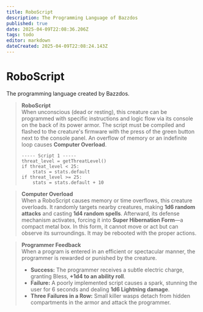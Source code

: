 ```yaml
---
title: RoboScript
description: The Programming Language of Bazzdos
published: true
date: 2025-04-09T22:08:36.206Z
tags: todo
editor: markdown
dateCreated: 2025-04-09T22:08:24.143Z
---
```


# RoboScript
The programming language created by Bazzdos. 

> **RoboScript**  
> When unconscious (dead or resting), this creature can be programmed with specific instructions and logic flow via its console on the back of its power armor. The script must be compiled and flashed to the creature's firmware with the press of the green button next to the console panel. An overflow of memory or an indefinite loop causes **Computer Overload**.  
>
> ```
> ----- Script 1 -----
> threat_level = getThreatLevel()
> if threat_level < 25:
>     stats = stats.default
> if threat_level >= 25:
>     stats = stats.default + 10
> ```

> **Computer Overload**  
> When a RoboScript causes memory or time overflows, this creature overloads. It randomly targets nearby creatures, making **1d6 random attacks** and casting **1d4 random spells**. Afterward, its defense mechanism activates, forcing it into **Super Hibernation Form**—a compact metal box. In this form, it cannot move or act but can observe its surroundings. It may be rebooted with the proper actions.

> **Programmer Feedback**  
> When a program is entered in an efficient or spectacular manner, the programmer is rewarded or punished by the creature.  
> - **Success:** The programmer receives a subtle electric charge, granting Bless, **+1d4 to an ability roll**.  
> - **Failure:** A poorly implemented script causes a spark, stunning the user for 6 seconds and dealing **1d6 Lightning damage**.  
> - **Three Failures in a Row:** Small killer wasps detach from hidden compartments in the armor and attack the programmer.
